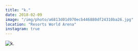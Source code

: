 ```yaml
---
title: "k."
date: 2018-02-09
image: "/img/photo/a6813d01d970ecb446880df24310ba26.jpg"
location: "Resorts World Arena"
instagram: true
---
```


![k.](/img/photo/a6813d01d970ecb446880df24310ba26.jpg)
